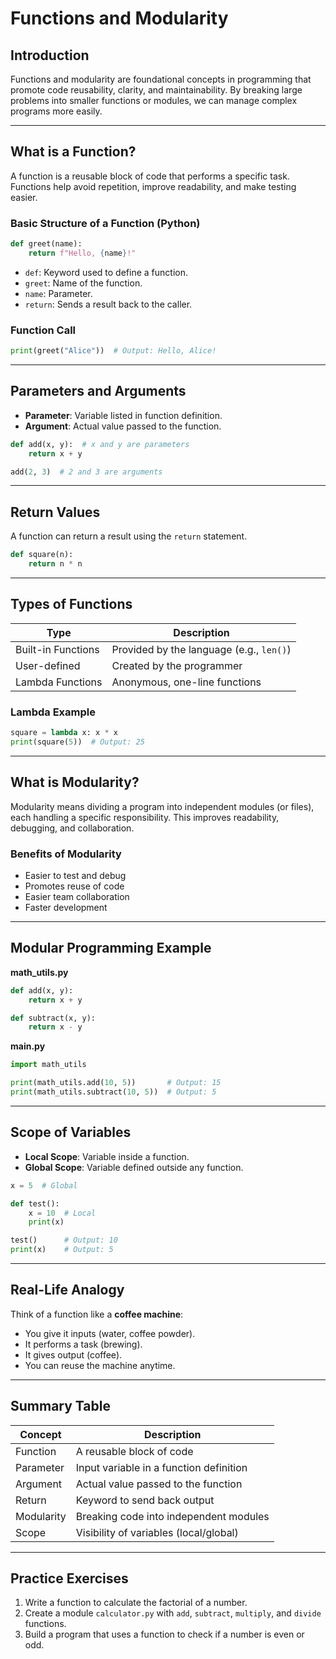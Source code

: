 # Functions and Modularity

## Introduction

Functions and modularity are foundational concepts in programming that promote code reusability, clarity, and maintainability. By breaking large problems into smaller functions or modules, we can manage complex programs more easily.

---

## What is a Function?

A function is a reusable block of code that performs a specific task. Functions help avoid repetition, improve readability, and make testing easier.

### Basic Structure of a Function (Python)

```python
def greet(name):
    return f"Hello, {name}!"
```

* `def`: Keyword used to define a function.
* `greet`: Name of the function.
* `name`: Parameter.
* `return`: Sends a result back to the caller.

### Function Call

```python
print(greet("Alice"))  # Output: Hello, Alice!
```

---

## Parameters and Arguments

* **Parameter**: Variable listed in function definition.
* **Argument**: Actual value passed to the function.

```python
def add(x, y):  # x and y are parameters
    return x + y

add(2, 3)  # 2 and 3 are arguments
```

---

## Return Values

A function can return a result using the `return` statement.

```python
def square(n):
    return n * n
```

---

## Types of Functions

| Type               | Description                              |
| ------------------ | ---------------------------------------- |
| Built-in Functions | Provided by the language (e.g., `len()`) |
| User-defined       | Created by the programmer                |
| Lambda Functions   | Anonymous, one-line functions            |

### Lambda Example

```python
square = lambda x: x * x
print(square(5))  # Output: 25
```

---

## What is Modularity?

Modularity means dividing a program into independent modules (or files), each handling a specific responsibility. This improves readability, debugging, and collaboration.

### Benefits of Modularity

* Easier to test and debug
* Promotes reuse of code
* Easier team collaboration
* Faster development

---

## Modular Programming Example

**math\_utils.py**

```python
def add(x, y):
    return x + y

def subtract(x, y):
    return x - y
```

**main.py**

```python
import math_utils

print(math_utils.add(10, 5))       # Output: 15
print(math_utils.subtract(10, 5))  # Output: 5
```

---

## Scope of Variables

* **Local Scope**: Variable inside a function.
* **Global Scope**: Variable defined outside any function.

```python
x = 5  # Global

def test():
    x = 10  # Local
    print(x)

test()      # Output: 10
print(x)    # Output: 5
```

---

## Real-Life Analogy

Think of a function like a **coffee machine**:

* You give it inputs (water, coffee powder).
* It performs a task (brewing).
* It gives output (coffee).
* You can reuse the machine anytime.

---

## Summary Table

| Concept    | Description                             |
| ---------- | --------------------------------------- |
| Function   | A reusable block of code                |
| Parameter  | Input variable in a function definition |
| Argument   | Actual value passed to the function     |
| Return     | Keyword to send back output             |
| Modularity | Breaking code into independent modules  |
| Scope      | Visibility of variables (local/global)  |

---

## Practice Exercises

1. Write a function to calculate the factorial of a number.
2. Create a module `calculator.py` with `add`, `subtract`, `multiply`, and `divide` functions.
3. Build a program that uses a function to check if a number is even or odd.
